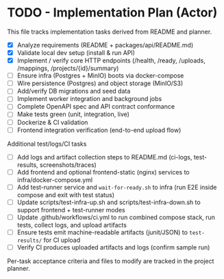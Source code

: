 # TODO - Implementation Plan (Actor)

This file tracks implementation tasks derived from README and planner.

- [x] Analyze requirements (README + packages/api/README.md)
- [x] Validate local dev setup (install & run API)
- [x] Implement / verify core HTTP endpoints (/health, /ready, /uploads, /mappings, /projects/{id}/summary)
- [ ] Ensure infra (Postgres + MinIO) boots via docker-compose
- [ ] Wire persistence (Postgres) and object storage (MinIO/S3)
- [ ] Add/verify DB migrations and seed data
- [ ] Implement worker integration and background jobs
- [ ] Complete OpenAPI spec and API contract conformance
- [ ] Make tests green (unit, integration, live)
- [ ] Dockerize & CI validation
- [ ] Frontend integration verification (end-to-end upload flow)

Additional test/logs/CI tasks
- [ ] Add logs and artifact collection steps to README.md (ci-logs, test-results, screenshots/traces)
- [ ] Add frontend and optional frontend-static (nginx) services to infra/docker-compose.yml
- [ ] Add test-runner service and `wait-for-ready.sh` to infra (run E2E inside compose and exit with test status)
- [ ] Update scripts/test-infra-up.sh and scripts/test-infra-down.sh to support frontend + test-runner modes
- [ ] Update .github/workflows/ci.yml to run combined compose stack, run tests, collect logs, and upload artifacts
- [ ] Ensure tests emit machine-readable artifacts (junit/JSON) to `test-results/` for CI upload
- [ ] Verify CI produces uploaded artifacts and logs (confirm sample run)

Per-task acceptance criteria and files to modify are tracked in the project planner.
